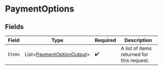 # PaymentOptions


## Fields

| Field                                                                       | Type                                                                        | Required                                                                    | Description                                                                 |
| --------------------------------------------------------------------------- | --------------------------------------------------------------------------- | --------------------------------------------------------------------------- | --------------------------------------------------------------------------- |
| `Items`                                                                     | List<[PaymentOptionOutput](../../Models/Components/PaymentOptionOutput.md)> | :heavy_check_mark:                                                          | A list of items returned for this request.                                  |